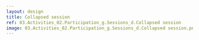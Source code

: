 ```yaml
---
layout: design
title: Collapsed session
ref: 03.Activities_02.Participation_g.Sessions_d.Collapsed session
image: 03.Activities_02.Participation_g.Sessions_d.Collapsed session.png
---
```

